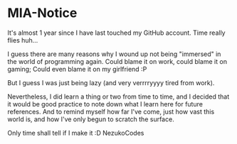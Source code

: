 # MIA-Notice

It's almost 1 year since I have last touched my GitHub account. Time really flies huh...

I guess there are many reasons why I wound up not being "immersed" in the world of programming again. 
Could blame it on work, could blame it on gaming;
Could even blame it on my girlfriend :P

But I guess I was just being lazy (and very verrrryyyy tired from work).

Nevertheless, I did learn a thing or two from time to time, and I decided that it would be good practice to note down what I learn here for future references.
And to remind myself how far I've come, just how vast this world is, and how I've only begun to scratch the surface.

Only time shall tell if I make it :D
NezukoCodes
